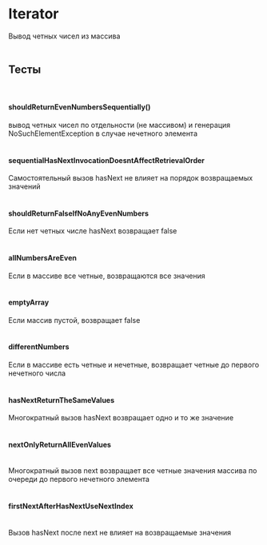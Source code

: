 # Iterator
Вывод четных чисел из массива <br>
<br>
<h2> Тесты <br> </h2>
<br>
<h4> shouldReturnEvenNumbersSequentially() <br></h4>
вывод четных чисел по отдельности (не массивом) и генерация NoSuchElementException в случае нечетного элемента <br>
<br>
<h4> sequentialHasNextInvocationDoesntAffectRetrievalOrder <br></h4>
Самостоятельный вызов hasNext не влияет на порядок возвращаемых значений <br>
<br>
<h4> shouldReturnFalseIfNoAnyEvenNumbers <br></h4>
Если нет четных числе hasNext возвращает false <br>
<br>
<h4> allNumbersAreEven <br></h4>
Если в массиве все четные, возвращаются все значения <br>
<br>
<h4> emptyArray </h4>
Если массив пустой, возвращает false <br>
<br>
<h4> differentNumbers <br></h4>
Если в массиве есть четные и нечетные, возвращает четные до первого нечетного числа <br>
<br>
<h4>hasNextReturnTheSameValues</h4>
Многократный вызов hasNext возвращает одно и то же значение <br>
<br>
<h4> nextOnlyReturnAllEvenValues </h4><br>
Многократный вызов next возвращает все четные значения массива по очереди до первого нечетного элемента <br>
<br>
<h4> firstNextAfterHasNextUseNextIndex </h4><br>
Вызов hasNext после next не влияет на возвращаемые значения
